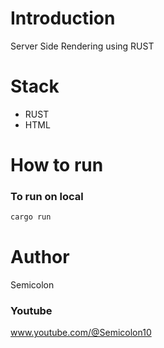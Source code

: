 # Introduction
Server Side Rendering using RUST

# Stack
- RUST
- HTML

# How to run

### To run on local

```bash
cargo run
```

# Author
Semicolon

### Youtube

www.youtube.com/@Semicolon10
